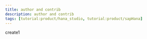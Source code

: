 ```yaml
---
title: author and contrib
description: author and contrib
tags: [tutorial:product/hana_studio, tutorial:product/sapHana]
---
```


create1